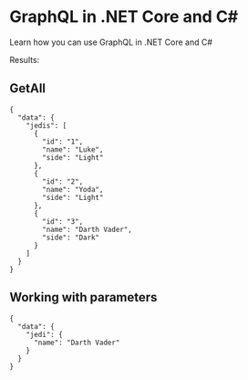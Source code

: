 # GraphQL in .NET Core and C#

Learn how you can use GraphQL in .NET Core and C#

Results:

## GetAll

```
{
  "data": {
    "jedis": [
      {
        "id": "1",
        "name": "Luke",
        "side": "Light"
      },
      {
        "id": "2",
        "name": "Yoda",
        "side": "Light"
      },
      {
        "id": "3",
        "name": "Darth Vader",
        "side": "Dark"
      }
    ]
  }
}
```

## Working with parameters

```
{
  "data": {
    "jedi": {
      "name": "Darth Vader"
    }
  }
}
```
